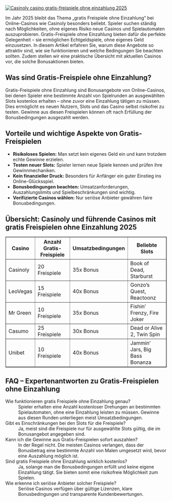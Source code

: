 [![Casinoly casino gratis-freispiele ohne einzahlung 2025](https://123-caf.pages.dev/gitsignup.png)](https://vrmoo.ru/Bt82HjjY)

<p>Im Jahr 2025 bleibt das Thema „gratis Freispiele ohne Einzahlung“ bei Online-Casinos wie Casinoly besonders beliebt. Spieler suchen ständig nach Möglichkeiten, ohne eigenes Risiko neue Casinos und Spielautomaten auszuprobieren. Gratis-Freispiele ohne Einzahlung bieten dafür die perfekte Gelegenheit – sie ermöglichen Echtgeldspiele, ohne eigenes Geld einzusetzen. In diesem Artikel erfahren Sie, warum diese Angebote so attraktiv sind, wie sie funktionieren und welche Bedingungen Sie beachten sollten. Zudem stellen wir eine praktische Übersicht mit aktuellen Casinos vor, die solche Bonusaktionen bieten.</p>  <h2>Was sind Gratis-Freispiele ohne Einzahlung?</h2> <p>Gratis-Freispiele ohne Einzahlung sind Bonusangebote von Online-Casinos, bei denen Spieler eine bestimmte Anzahl von Spielrunden an ausgewählten Slots kostenlos erhalten – ohne zuvor eine Einzahlung tätigen zu müssen. Dies ermöglicht es neuen Nutzern, Slots und das Casino selbst risikofrei zu testen. Gewinne aus diesen Freispielen können oft nach Erfüllung der Bonusbedingungen ausgezahlt werden.</p>  <h2>Vorteile und wichtige Aspekte von Gratis-Freispielen</h2> <ul> <li><strong>Risikoloses Spielen:</strong> Man setzt kein eigenes Geld ein und kann trotzdem echte Gewinne erzielen.</li> <li><strong>Testen neuer Slots:</strong> Spieler lernen neue Spiele kennen und prüfen ihre Gewinnmechaniken.</li> <li><strong>Kein finanzieller Druck:</strong> Besonders für Anfänger ein guter Einstieg ins Online-Glücksspiel.</li> <li><strong>Bonusbedingungen beachten:</strong> Umsatzanforderungen, Auszahlungslimits und Spielbeschränkungen sind wichtig.</li> <li><strong>Verifizierte Casinos wählen:</strong> Nur seriöse Anbieter gewähren faire Bonusbedingungen.</li> </ul>  <h2>Übersicht: Casinoly und führende Casinos mit gratis Freispielen ohne Einzahlung 2025</h2> <table border="1" cellpadding="5" cellspacing="0"> <thead> <tr> <th>Casino</th> <th>Anzahl Gratis-Freispiele</th> <th>Umsatzbedingungen</th> <th>Beliebte Slots</th> </tr> </thead> <tbody> <tr> <td>Casinoly</td> <td>20 Freispiele</td> <td>35x Bonus</td> <td>Book of Dead, Starburst</td> </tr> <tr> <td>LeoVegas</td> <td>15 Freispiele</td> <td>40x Bonus</td> <td>Gonzo’s Quest, Reactoonz</td> </tr> <tr> <td>Mr Green</td> <td>10 Freispiele</td> <td>35x Bonus</td> <td>Fishin’ Frenzy, Fire Joker</td> </tr> <tr> <td>Casumo</td> <td>25 Freispiele</td> <td>30x Bonus</td> <td>Dead or Alive 2, Twin Spin</td> </tr> <tr> <td>Unibet</td> <td>10 Freispiele</td> <td>40x Bonus</td> <td>Jammin’ Jars, Big Bass Bonanza</td> </tr> </tbody> </table>  <h2>FAQ – Expertenantworten zu Gratis-Freispielen ohne Einzahlung</h2> <dl> <dt>Wie funktionieren gratis Freispiele ohne Einzahlung genau?</dt> <dd>Spieler erhalten eine Anzahl kostenloser Drehungen an bestimmten Spielautomaten, ohne eine Einzahlung leisten zu müssen. Gewinne aus diesen Runden unterliegen meist Umsatzbedingungen.</dd>  <dt>Gibt es Einschränkungen bei den Slots für die Freispiele?</dt> <dd>Ja, meist sind die Freispiele nur für ausgewählte Slots gültig, die im Bonusangebot angegeben sind.</dd>  <dt>Kann ich die Gewinne aus Gratis-Freispielen sofort auszahlen?</dt> <dd>In der Regel nicht. Die meisten Casinos verlangen, dass der Bonusbetrag eine bestimmte Anzahl von Malen umgesetzt wird, bevor eine Auszahlung möglich ist.</dd>  <dt>Sind gratis Freispiele ohne Einzahlung wirklich kostenlos?</dt> <dd>Ja, solange man die Bonusbedingungen erfüllt und keine eigene Einzahlung tätigt. Sie bieten somit eine risikofreie Möglichkeit zum Spielen.</dd>  <dt>Wie erkenne ich seriöse Anbieter solcher Freispiele?</dt> <dd>Seriöse Casinos verfügen über gültige Lizenzen, klare Bonusbedingungen und transparente Kundenbewertungen.</dd> </dl>